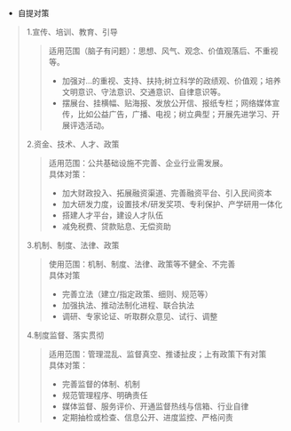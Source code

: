 * 自提对策<br>
> 1.宣传、培训、教育、引导<br>
>> 适用范围（脑子有问题）：思想、风气、观念、价值观落后、不重视等。
>> * 加强对...的重视、支持、扶持;树立科学的政绩观、价值观；培养文明意识、守法意识、交通意识、自律意识等。<br>
>> * 摆展台、挂横幅、贴海报、发放公开信、报纸专栏；网络媒体宣传，比如公益广告，广播、电视；树立典型；开展先进学习、开展评选活动。<br>
>>
> 2.资金、技术、人才、政策<br>
>> 适用范围：公共基础设施不完善、企业行业需发展。<br>
>> 具体对策：<br>
>> * 加大财政投入、拓展融资渠道、完善融资平台、引入民间资本<br>
>> * 加大研发力度，设置技术/研发奖项、专利保护、产学研用一体化<br>
>> * 搭建人才平台，建设人才队伍<br>
>> * 减免税费、贷款贴息、无偿资助<br>
>> 
> 3.机制、制度、法律、政策<br>
>> 使用范围：机制、制度、法律、政策等不健全、不完善<br>
>> 具体对策<br>
>> * 完善立法（建立/指定政策、细则、规范等）<br>
>> * 加强执法、推动法制化进程、联合执法<br>
>> * 调研、专家论证、听取群众意见、试行、调整<br>
>> 
> 4.制度监督、落实贯彻<br>
>> 适用范围：管理混乱、监督真空、推诿扯皮；上有政策下有对策<br>
>> 具体对策：<br>
>> * 完善监督的体制、机制<br>
>> * 规范管理程序、明确责任<br>
>> * 媒体监督、服务评价、开通监督热线与信箱、行业自律<br>
>> * 定期抽检或检查、信息公开、进度监控、严格问责<br>